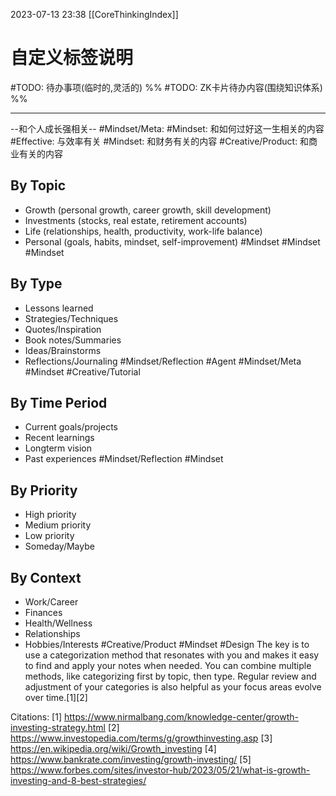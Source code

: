 2023-07-13 23:38
[[CoreThinkingIndex]]

# 自定义标签说明

#TODO: 待办事项(临时的,灵活的)
%% #TODO: ZK卡片待办内容(围绕知识体系) %%



---

--和个人成长强相关--
#Mindset/Meta: 
#Mindset: 和如何过好这一生相关的内容
#Effective: 与效率有关
#Mindset: 和财务有关的内容
#Creative/Product: 和商业有关的内容
<!--SR:!2023-07-17,1,230-->

## By Topic
- Growth (personal growth, career growth, skill development)
- Investments (stocks, real estate, retirement accounts) 
- Life (relationships, health, productivity, work-life balance)
- Personal (goals, habits, mindset, self-improvement)
#Mindset #Mindset #Mindset
## By Type  
- Lessons learned
- Strategies/Techniques
- Quotes/Inspiration
- Book notes/Summaries
- Ideas/Brainstorms
- Reflections/Journaling
#Mindset/Reflection #Agent #Mindset/Meta #Mindset #Creative/Tutorial
## By Time Period
- Current goals/projects
- Recent learnings  
- Longterm vision
- Past experiences
#Mindset/Reflection #Mindset 
## By Priority
- High priority 
- Medium priority
- Low priority
- Someday/Maybe

## By Context
- Work/Career
- Finances
- Health/Wellness  
- Relationships
- Hobbies/Interests
#Creative/Product  #Mindset #Design 
The key is to use a categorization method that resonates with you and makes it easy to find and apply your notes when needed. You can combine multiple methods, like categorizing first by topic, then type. Regular review and adjustment of your categories is also helpful as your focus areas evolve over time.[1][2]

Citations:
[1] https://www.nirmalbang.com/knowledge-center/growth-investing-strategy.html
[2] https://www.investopedia.com/terms/g/growthinvesting.asp
[3] https://en.wikipedia.org/wiki/Growth_investing
[4] https://www.bankrate.com/investing/growth-investing/
[5] https://www.forbes.com/sites/investor-hub/2023/05/21/what-is-growth-investing-and-8-best-strategies/
